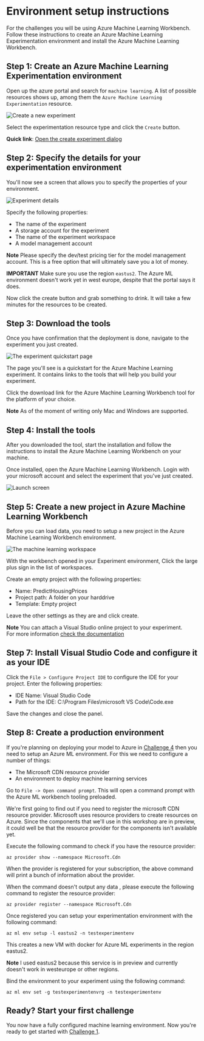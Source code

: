 # Environment setup instructions
For the challenges you will be using Azure Machine Learning Workbench.
Follow these instructions to create an Azure Machine Learning Experimentation 
environment and install the Azure Machine Learning Workbench.

## Step 1: Create an Azure Machine Learning Experimentation environment
Open up the azure portal and search for `machine learning`. A list of possible 
resources shows up, among them the `Azure Machine Learning Experimentation` 
resource.

![Create a new experiment](images/create-experiment.png)

Select the experimentation resource type and click the `Create` button.

**Quick link**: [Open the create experiment dialog](http://bit.ly/2ERn12j)

## Step 2: Specify the details for your experimentation environment
You'll now see a screen that allows you to specify the properties of your 
environment.

![Experiment details](images/experiment-details.png)

Specify the following properties:

 * The name of the experiment
 * A storage account for the experiment
 * The name of the experiment workspace
 * A model management account

 **Note** Please specify the dev/test pricing tier for the model 
 management account. This is a free option that will ultimately save you
 a lot of money.

**IMPORTANT** Make sure you use the region `eastus2`. The Azure ML environment
doesn't work yet in west europe, despite that the portal says it does.

Now click the create button and grab something to drink. It will take a few
minutes for the resources to be created. 

 ## Step 3: Download the tools
 Once you have confirmation that the deployment is done, navigate to the 
 experiment you just created. 

 ![The experiment quickstart page](images/experiment-quickstart.png)

 The page you'll see is a quickstart for the Azure Machine Learning experiment.
 It contains links to the tools that will help you build your experiment.

 Click the download link for the Azure Machine Learning Workbench tool for the
 platform of your choice. 

 **Note** As of the moment of writing only Mac and Windows are supported.

 ## Step 4: Install the tools
 After you downloaded the tool, start the installation and follow the 
 instructions to install the Azure Machine Learning Workbench on your machine.

 Once installed, open the Azure Machine Learning Workbench. Login with your
 microsoft account and select the experiment that you've just created.

 ![Launch screen](images/ml-workbench-start.png)

## Step 5: Create a new project in Azure Machine Learning Workbench
Before you can load data, you need to setup a new project in the Azure Machine
Learning Workbench environment.

![The machine learning workspace](images/ml-workbench-workspace.png)

With the workbench opened in your Experiment environment, Click the large plus
sign in the list of workspaces. 

Create an empty project with the following properties:

* Name: PredictHousingPrices
* Project path: A folder on your harddrive
* Template: Empty project

Leave the other settings as they are and click create.

**Note** You can attach a Visual Studio online project to your experiment.  
For more information [check the documentation](https://docs.microsoft.com/en-us/azure/machine-learning/preview/using-git-ml-project)

## Step 7: Install Visual Studio Code and configure it as your IDE
Click the `File > Configure Project IDE` to configure the IDE for your project.
Enter the following properties:

 * IDE Name: Visual Studio Code
 * Path for the IDE: C:\Program Files\microsoft VS Code\Code.exe

Save the changes and close the panel.

## Step 8: Create a production environment
If you're planning on deploying your model to Azure in 
[Challenge 4](challenge-4/README.md) then you need to setup an Azure ML 
environment. For this we need to configure a number of things:
 
 * The Microsoft CDN resource provider
 * An environment to deploy machine learning services
 
Go to `File -> Open command prompt`. This will open a command prompt with the 
Azure ML workbench tooling preloaded.

We're first going to find out if you need to register the microsoft CDN 
resource provider. Microsoft uses resource providers to create resources on 
Azure. Since the components that we'll use in this workshop are in preview, 
it could well be that the resource provider
for the components isn't available yet.

Execute the following command to check if you have the resource provider:

```
az provider show --namespace Microsoft.Cdn
```

When the provider is registered for your subscription, the above command will
print a bunch of information about the provider.

When the command doesn't output any data , please execute the following command
to register the resource provider:

```
az provider register --namespace Microsoft.Cdn
```

Once registered you can setup your experimentation environment with the 
following command:

```
az ml env setup -l eastus2 -n testexperimentenv
```

This creates a new VM with docker for Azure ML experiments in 
the region eastus2.

**Note** I used eastus2 because this service is in preview and currently doesn't
work in westeurope or other regions. 

Bind the environment to your experiment using the following command:

```
az ml env set -g testexperimentenvrg -n testexperimentenv
```

## Ready? Start your first challenge
You now have a fully configured machine learning environment.
Now you're ready to get started with [Challenge 1](challenge-1/README.md).